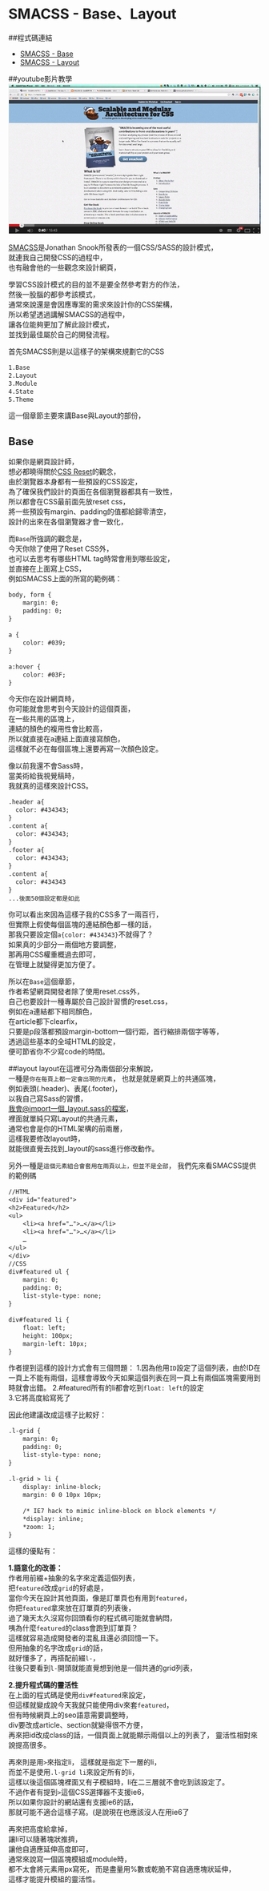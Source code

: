# SMACSS - Base、Layout

##程式碼連結
* [SMACSS - Base](https://smacss.com/book/type-base)
* [SMACSS - Layout](https://smacss.com/book/type-layout)

##youtube影片教學
<a href="https://www.youtube.com/watch?v=O3g9DK6DQS0&feature=youtu.be" target="_blank">![](/images/video/smacss-1.png)</a>

[SMACSS](https://smacss.com/)是Jonathan Snook所發表的一個CSS/SASS的設計模式，  
就連我自己開發CSS的過程中，  
也有融會他的一些觀念來設計網頁，  

學習CSS設計模式的目的並不是要全然參考對方的作法，  
然後一股腦的都參考該模式，  
通常來說還是會因應專案的需求來設計你的CSS架構，  
所以希望透過講解SMACSS的過程中，  
讓各位能夠更加了解此設計模式，  
並找到最佳屬於自己的開發流程。  

首先SMACSS則是以這樣子的架構來規劃它的CSS
```
1.Base
2.Layout
3.Module
4.State
5.Theme
```
這一個章節主要來講Base與Layout的部份，  

## Base
如果你是網頁設計師，  
想必都曉得關於[CSS Reset](http://ithelp.ithome.com.tw/question/10129547)的觀念，  
由於瀏覽器本身都有一些預設的CSS設定，  
為了確保我們設計的頁面在各個瀏覽器都具有一致性，  
所以都會在CSS最前面先放reset css，  
將一些預設有margin、padding的值都給歸零清空，  
設計的出來在各個瀏覽器才會一致化，  

而`Base`所強調的觀念是，  
今天你除了使用了Reset CSS外，  
也可以去思考有哪些HTML tag時常會用到哪些設定，  
並直接在上面寫上CSS，  
例如SMACSS上面的所寫的範例碼：

```
body, form {
    margin: 0;
    padding: 0;
}

a {
    color: #039;
}

a:hover {
    color: #03F;    
}
```
今天你在設計網頁時，  
你可能就會思考到今天設計的這個頁面，  
在一些共用的區塊上，  
連結的顏色的複用性會比較高，  
所以就直接在a連結上面直接寫顏色，  
這樣就不必在每個區塊上還要再寫一次顏色設定。  

像以前我還不會Sass時，  
當美術給我視覺稿時，  
我就真的這樣來設計CSS。
```
.header a{
  color: #434343;
}
.content a{
  color: #434343;
}
.footer a{
  color: #434343;
}
.content a{
  color: #434343
}
...後面50個設定都是如此
```

你可以看出來因為這樣子我的CSS多了一兩百行，  
但實際上假使每個區塊的連結顏色都一樣的話，  
那我只要設定個`a{color: #434343}`不就得了？  
如果真的少部分一兩個地方要調整，  
那再用CSS權重概過去即可，  
在管理上就變得更加方便了。  

所以在`Base`這個章節，  
作者希望網頁開發者除了使用reset.css外，  
自己也要設計一種專屬於自己設計習慣的reset.css，  
例如在a連結都下相同顏色，  
在article都下clearfix，  
只要是p段落都預設margin-bottom一個行距，首行縮排兩個字等等，  
透過這些基本的全域HTML的設定，  
便可節省你不少寫code的時間。  

##layout
layout在這裡可分為兩個部分來解說，  
一種是`你在每頁上都一定會出現的元素`，
也就是就是網頁上的共通區塊，  
例如表頭(.header)、表尾(.footer)，  
以我自己寫Sass的習慣，  
我會@import一個_layout.sass的檔案，  
裡面就單純只寫Layout的共通元素，  
通常也會是你的HTML架構的前兩層，  
這樣我要修改layout時，  
就能很直覺去找到_layout的sass進行修改動作。  

另外一種是`這個元素組合會套用在兩頁以上，但並不是全部`，
我們先來看SMACSS提供的範例碼
```
//HTML
<div id="featured">
<h2>Featured</h2>
<ul>
    <li><a href="…">…</a></li>
    <li><a href="…">…</a></li>
    …
</ul>
</div>
//CSS
div#featured ul { 
    margin: 0;
    padding: 0;
    list-style-type: none;
}

div#featured li {
    float: left;
    height: 100px;
    margin-left: 10px;
}
```
作者提到這樣的設計方式會有三個問題：
1.因為他用`ID`設定了這個列表，由於ID在一頁上不能有兩個，這樣會導致今天如果這個列表在同一頁上有兩個區塊需要用到時就會出錯。 
2.#featured所有的li都會吃到`float: left`的設定  
3.它將高度給寫死了  

因此他建議改成這樣子比較好：

```
.l-grid {
    margin: 0;
    padding: 0;
    list-style-type: none;
}

.l-grid > li {
    display: inline-block;
    margin: 0 0 10px 10px; 
    
    /* IE7 hack to mimic inline-block on block elements */
    *display: inline;
    *zoom: 1;
}
```
這樣的優點有：

<strong>1.語意化的改善：</strong>  
作者用前綴+抽象的名字來定義這個列表，  
把`featured`改成`grid`的好處是，  
當你今天在設計其他頁面，像是訂單頁也有用到`featured`，  
你把`featured`拿來放在訂單頁的列表後，  
過了幾天太久沒寫你回頭看你的程式碼可能就會納悶，  
咦為什麼`featured`的class會跑到訂單頁？  
這樣就容易造成開發者的混亂且還必須回憶一下。  
但用抽象的名字改成`grid`的話，  
就好懂多了，再搭配前綴`l-`，  
往後只要看到`l-`開頭就能直覺想到他是一個共通的grid列表，


<strong>2.提升程式碼的靈活性</strong>  
在上面的程式碼是使用`div#featured`來設定，  
但這樣就變成說今天我就只能使用div來套`featured`，  
但有時候網頁上的seo語意需要調整時，  
div要改成article、section就變得很不方便，  
再來把id改成class的話，一個頁面上就能顯示兩個以上的列表了，
靈活性相對來說提高很多。

再來則是用`>`來指定li， 
這樣就是指定下一層的li，  
而並不是使用`.l-grid li`來設定所有的li，  
這樣以後這個區塊裡面又有子模組時，li在二三層就不會吃到該設定了。  
不過作者有提到`>`這個CSS選擇器不支援ie6，  
所以如果你設計的網站還有支援ie6的話，  
那就可能不適合這樣子寫。(是說現在也應該沒人在用ie6了

再來把高度給拿掉，  
讓li可以隨著塊狀推擠，  
讓他自適應延伸高度即可，  
通常來說寫一個區塊模組或module時，  
都不太會將元素用px寫死， 
而是盡量用%數或乾脆不寫自適應塊狀延伸，  
這樣才能提升模組的靈活性。
